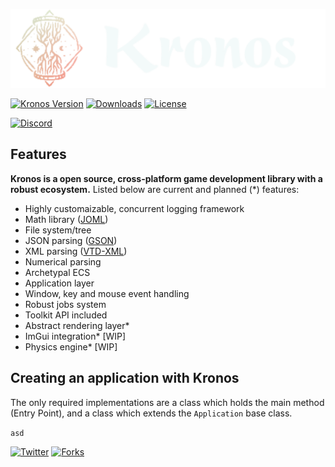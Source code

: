 ![logo](.githubassets/kronos_logo.svg)

[![Kronos Version](https://img.shields.io/badge/version-alpha%200.1-lightgrey)](https://acidfrog.net/)
[![Downloads](https://img.shields.io/github/downloads/tempsies/kronos/total)](https://github.com/Tempsies/Kronos)
[![License](https://img.shields.io/github/license/tempsies/kronos)](https://www.mozilla.org/en-US/MPL/2.0/)

[![Discord](https://img.shields.io/discord/880676053729837057?color=blue&label=discord&logo=Discord)](https://discord.gg/ChBNXJUvx2)

## Features
**Kronos is a open source, cross-platform game development library with a robust ecosystem.** Listed below are current and planned (\*) features:
- Highly customaizable, concurrent logging framework
- Math library ([JOML](https://github.com/JOML-CI/JOML))
- File system/tree
- JSON parsing ([GSON](https://github.com/google/gson))
- XML parsing ([VTD-XML](https://github.com/dryade/vtd-xml))
- Numerical parsing
- Archetypal ECS
- Application layer
- Window, key and mouse event handling
- Robust jobs system
- Toolkit API included
- Abstract rendering layer*
- ImGui integration* [WIP]
- Physics engine* [WIP]

## Creating an application with Kronos
The only required implementations are a class which holds the main method (Entry Point), and a class which extends the `Application` base class.

``
asd
``

[![Twitter](https://img.shields.io/twitter/follow/AcidFrogLLC?style=social)](https://twitter.com/AcidFrogLLC)
[![Forks](https://img.shields.io/github/forks/tempsies/kronos?style=social)](https://github.com/Tempsies/Kronos)
